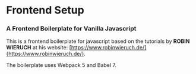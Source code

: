 
# Frontend Setup

### A Frontend Boilerplate for Vanilla Javascript

This is a frontend boilerplate for javascript based on the tutorials
by **ROBIN WIERUCH** at his website: [https://www.robinwieruch.de/]{https://www.robinwieruch.de/}.

The boilerplate uses Webpack 5 and Babel 7.